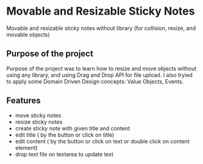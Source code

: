 # Movable and Resizable Sticky Notes
Movable and resizable sticky notes without library (for collision, resize, and movable objects)

## Purpose of the project
Purpose of the project was to learn how to resize and move objects without using any library, and using Drag and Drop API for file upload. I also tryied to apply some Domain Driven Design concepts: Value Objects, Events.

## Features
- move sticky notes
- resize sticky notes
- create sticky note with given title and content
- edit title ( by the button or click on title)
- edit content ( by the button or click on text or double click on content element)
- drop text file on textarea to update text

